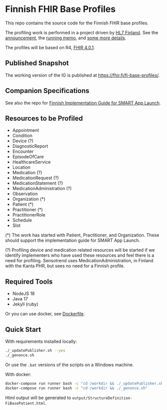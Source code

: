 # Finnish FHIR Base Profiles

This repo contains the source code for the Finnish FHIR base profiles.

The profiling work is performed in a project driven by [HL7 Finland](https://www.hl7.fi).
See the
[announcement](https://www.hl7.fi/hl7-fhir-profilointityo-kaynnistyy-tule-mukaan-vaikuttamaan-kansalliseen-tekemiseen/),
the [running
memo](https://docs.google.com/document/d/1yNq6XMLhWJqi6OELQtWC1DFwdtD9CQulzVOfz-zZCko/edit#), and
[some more details](https://fhir.fi).

The profiles will be based on R4, [FHIR 4.0.1](http://hl7.org/fhir/R4/).

## Published Snapshot

The working version of the IG is published at https://fhir.fi/fi-base-profiles/.

## Companion Specifications

See also the repo for [Finnish Implementation Guide for SMART App
Launch](https://github.com/fhir-fi/finnish-smart).

## Resources to be Profiled 

* Appointment
* Condition
* Device (?)
* DiagnosticReport
* Encounter
* EpisodeOfCare
* HealthcareService
* Location
* Medication (?)
* MedicationRequest (?)
* MedicationStatement (?)
* MedicationAdministration (?)
* Observation
* Organization (*)
* Patient (*)
* Practitioner (*)
* PractitionerRole
* Schedule
* Slot

(*) The work has started with Patient, Practitioner, and Organization. These should support the implementation guide for SMART App Launch.

(?) Profiling device and medication related resources will be started if we identify implementers who have used these resources and feel there is a need for profiling. Sensotrend uses MedicationAdministration, in Finland with the Kanta PHR, but sees no need for a Finnish profile.


## Required Tools
* NodeJS 18 
* Java 17
* Jekyll (ruby)

Or you can use docker, see [Dockerfile](Dockerfile). 

## Quick Start

With requirements installed locally: 

``` bash
./_updatePublisher.sh --yes
./_genonce.sh
```

Or use the `.bat` versions of the scripts on a Windows machine.

With docker: 

``` bash
docker-compose run runner bash -c "cd /workdir && ./_updatePublisher.sh --yes"
docker-compose run runner bash -c "cd /workdir && ./_genonce.sh"
```

Html output will be generated to `output/StructureDefinition-FiBasePatient.html`.
